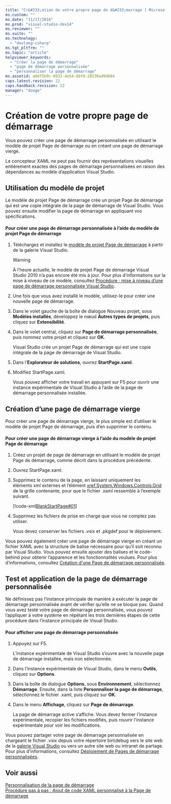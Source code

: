 ```yaml
---
title: "Cr&#233;ation de votre propre page de d&#233;marrage | Microsoft Docs"
ms.custom: ""
ms.date: "11/17/2016"
ms.prod: "visual-studio-dev14"
ms.reviewer: ""
ms.suite: ""
ms.technology: 
  - "devlang-csharp"
ms.tgt_pltfrm: ""
ms.topic: "article"
helpviewer_keywords: 
  - "Créer la page de démarrage"
  - "page de démarrage personnalisée"
  - "personnaliser la page de démarrage"
ms.assetid: a0df5b9c-0932-4e54-86f0-28530ad9d684
caps.latest.revision: 22
caps.handback.revision: 22
manager: "douge"
---
```

# Cr&#233;ation de votre propre page de d&#233;marrage
Vous pouvez créer une page de démarrage personnalisée en utilisant le modèle de projet Page de démarrage ou en créant une page de démarrage vierge.  
  
 Le concepteur XAML ne peut pas fournir des représentations visuelles entièrement exactes des pages de démarrage personnalisées en raison des dépendances au modèle d’application Visual Studio.  
  
## Utilisation du modèle de projet  
 Le modèle de projet Page de démarrage crée un projet Page de démarrage qui est une copie intégrale de la page de démarrage de Visual Studio. Vous pouvez ensuite modifier la page de démarrage en appliquant vos spécifications.  
  
#### Pour créer une page de démarrage personnalisée à l’aide du modèle de projet Page de démarrage  
  
1.  Téléchargez et installez le [modèle de projet Page de démarrage](http://go.microsoft.com/fwlink/?LinkId=186204) à partir de la galerie Visual Studio.  
  
    > [!WARNING]
    >  À l’heure actuelle, le modèle de projet Page de démarrage Visual Studio 2010 n’a pas encore été mis à jour. Pour plus d’informations sur la mise à niveau de ce modèle, consultez [Procédure : mise à niveau d’une page de démarrage personnalisée Visual Studio](../misc/how-to-upgrade-a-visual-studio-custom-start-page.md).  
  
2.  Une fois que vous avez installé le modèle, utilisez\-le pour créer une nouvelle page de démarrage.  
  
3.  Dans le volet gauche de la boîte de dialogue Nouveau projet, sous **Modèles installés**, développez le nœud **Autres types de projets**, puis cliquez sur **Extensibilité**.  
  
4.  Dans le volet central, cliquez sur **Page de démarrage personnalisée**, puis nommez votre projet et cliquez sur **OK**.  
  
     Visual Studio crée un projet Page de démarrage qui est une copie intégrale de la page de démarrage de Visual Studio.  
  
5.  Dans l’**Explorateur de solutions**, ouvrez **StartPage.xaml**.  
  
6.  Modifiez StartPage.xaml.  
  
     Vous pouvez afficher votre travail en appuyant sur F5 pour ouvrir une instance expérimentale de Visual Studio à l’aide de la page de démarrage personnalisée installée.  
  
## Création d’une page de démarrage vierge  
 Pour créer une page de démarrage vierge, le plus simple est d’utiliser le modèle de projet Page de démarrage, puis d’en supprimer le contenu.  
  
#### Pour créer une page de démarrage vierge à l’aide du modèle de projet Page de démarrage  
  
1.  Créez un projet de page de démarrage en utilisant le modèle de projet Page de démarrage, comme décrit dans la procédure précédente.  
  
2.  Ouvrez StartPage.xaml.  
  
3.  Supprimez le contenu de la page, en laissant uniquement les éléments xml externes et l’élément <xref:System.Windows.Controls.Grid> de la grille contenante, pour que le fichier .xaml ressemble à l’exemple suivant.  
  
     [!code-xml[BlankStartPage#01](../misc/codesnippet/Xaml/creating-your-own-start-page_1.xaml)]  
  
4.  Supprimez les fichiers de prise en charge que vous ne comptez pas utiliser.  
  
     Vous devez conserver les fichiers .vsix et .pkgdef pour le déploiement.  
  
 Vous pouvez également créer une page de démarrage vierge en créant un fichier XAML avec la structure de balise nécessaire pour qu’il soit reconnu par Visual Studio. Vous pouvez ensuite ajouter des balises et le code\-behind pour obtenir l’apparence et les fonctionnalités voulues. Pour plus d’informations, consultez [Création d'une Page de démarrage personnalisée](../Topic/Creating%20a%20Custom%20Start%20Page.md).  
  
## Test et application de la page de démarrage personnalisée  
 Ne définissez pas l’instance principale de manière à exécuter la page de démarrage personnalisée avant de vérifier qu’elle ne se bloque pas. Quand vous avez testé votre page de démarrage personnalisée, vous pouvez l’appliquer à votre système en répétant les trois dernières étapes de cette procédure dans l’instance principale de Visual Studio.  
  
#### Pour afficher une page de démarrage personnalisée  
  
1.  Appuyez sur F5.  
  
     L’instance expérimentale de Visual Studio s’ouvre avec la nouvelle page de démarrage installée, mais non sélectionnée.  
  
2.  Dans l’instance expérimentale de Visual Studio, dans le menu **Outils**, cliquez sur **Options**.  
  
3.  Dans la boîte de dialogue **Options**, sous **Environnement**, sélectionnez **Démarrage**. Ensuite, dans la liste **Personnaliser la page de démarrage**, sélectionnez le fichier .xaml, puis cliquez sur **OK**.  
  
4.  Dans le menu **Affichage**, cliquez sur **Page de démarrage**.  
  
     La page de démarrage active s’affiche. Vous devez fermer l’instance expérimentale, recopier les fichiers modifiés, puis rouvrir l’instance expérimentale pour voir les modifications.  
  
 Vous pouvez partager votre page de démarrage personnalisée en chargeant le fichier .vsix depuis votre répertoire bin\\debug vers le site web de la [galerie Visual Studio](http://go.microsoft.com/fwlink/?LinkID=123847) ou vers un autre site web ou intranet de partage. Pour plus d’informations, consultez [Déploiement de Pages de démarrage personnalisées](../Topic/Deploying%20Custom%20Start%20Pages.md).  
  
## Voir aussi  
 [Personnalisation de la page de démarrage](../Topic/Customizing%20the%20Start%20Page%20for%20Visual%20Studio.md)   
 [Procédure pas à pas : Ajout de code XAML personnalisé à la Page de démarrage](../Topic/Walkthrough:%20Adding%20Custom%20XAML%20to%20the%20Start%20Page.md)